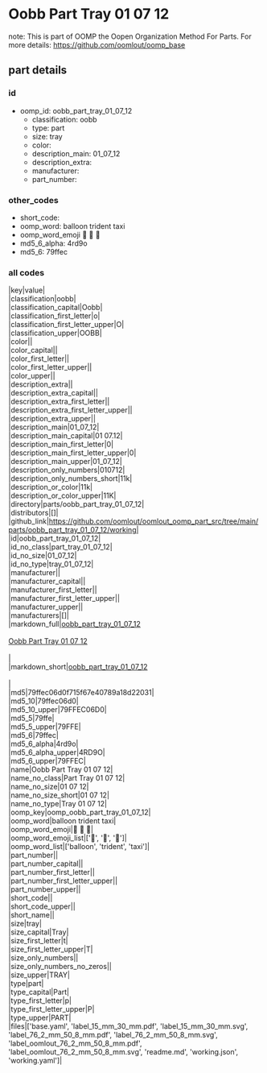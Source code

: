 # Oobb Part Tray 01 07 12  

note: This is part of OOMP the Oopen Organization Method For Parts. For more details: https://github.com/oomlout/oomp_base

##  part details





### id
* oomp_id: oobb_part_tray_01_07_12
  * classification: oobb
  * type: part
  * size: tray
  * color: 
  * description_main: 01_07_12
  * description_extra: 
  * manufacturer: 
  * part_number: 

### other_codes
* short_code: 
* oomp_word: balloon trident taxi
* oomp_word_emoji :balloon: :trident: :taxi:
* md5_6_alpha: 4rd9o
* md5_6: 79ffec

### all codes 
|key|value|  
|classification|oobb|  
|classification_capital|Oobb|  
|classification_first_letter|o|  
|classification_first_letter_upper|O|  
|classification_upper|OOBB|  
|color||  
|color_capital||  
|color_first_letter||  
|color_first_letter_upper||  
|color_upper||  
|description_extra||  
|description_extra_capital||  
|description_extra_first_letter||  
|description_extra_first_letter_upper||  
|description_extra_upper||  
|description_main|01_07_12|  
|description_main_capital|01 07.12|  
|description_main_first_letter|0|  
|description_main_first_letter_upper|0|  
|description_main_upper|01_07_12|  
|description_only_numbers|010712|  
|description_only_numbers_short|11k|  
|description_or_color|11k|  
|description_or_color_upper|11K|  
|directory|parts/oobb_part_tray_01_07_12|  
|distributors|[]|  
|github_link|https://github.com/oomlout/oomlout_oomp_part_src/tree/main/parts/oobb_part_tray_01_07_12/working|  
|id|oobb_part_tray_01_07_12|  
|id_no_class|part_tray_01_07_12|  
|id_no_size|01_07_12|  
|id_no_type|tray_01_07_12|  
|manufacturer||  
|manufacturer_capital||  
|manufacturer_first_letter||  
|manufacturer_first_letter_upper||  
|manufacturer_upper||  
|manufacturers|[]|  
|markdown_full|[oobb_part_tray_01_07_12](https://github.com/oomlout/oomlout_oomp_part_src/tree/main/parts/oobb_part_tray_01_07_12/working)<br>[](https://github.com/oomlout/oomlout_oomp_part_src/tree/main/parts/oobb_part_tray_01_07_12/working)<br>[Oobb Part Tray 01 07 12](https://github.com/oomlout/oomlout_oomp_part_src/tree/main/parts/oobb_part_tray_01_07_12/working)<br><br>|  
|markdown_short|[oobb_part_tray_01_07_12](https://github.com/oomlout/oomlout_oomp_part_src/tree/main/parts/oobb_part_tray_01_07_12/working)<br><br>|  
|md5|79ffec06d0f715f67e40789a18d22031|  
|md5_10|79ffec06d0|  
|md5_10_upper|79FFEC06D0|  
|md5_5|79ffe|  
|md5_5_upper|79FFE|  
|md5_6|79ffec|  
|md5_6_alpha|4rd9o|  
|md5_6_alpha_upper|4RD9O|  
|md5_6_upper|79FFEC|  
|name|Oobb Part Tray 01 07 12|  
|name_no_class|Part Tray 01 07 12|  
|name_no_size|01 07 12|  
|name_no_size_short|01 07 12|  
|name_no_type|Tray 01 07 12|  
|oomp_key|oomp_oobb_part_tray_01_07_12|  
|oomp_word|balloon trident taxi|  
|oomp_word_emoji|:balloon: :trident: :taxi:|  
|oomp_word_emoji_list|[':balloon:', ':trident:', ':taxi:']|  
|oomp_word_list|['balloon', 'trident', 'taxi']|  
|part_number||  
|part_number_capital||  
|part_number_first_letter||  
|part_number_first_letter_upper||  
|part_number_upper||  
|short_code||  
|short_code_upper||  
|short_name||  
|size|tray|  
|size_capital|Tray|  
|size_first_letter|t|  
|size_first_letter_upper|T|  
|size_only_numbers||  
|size_only_numbers_no_zeros||  
|size_upper|TRAY|  
|type|part|  
|type_capital|Part|  
|type_first_letter|p|  
|type_first_letter_upper|P|  
|type_upper|PART|  
|files|['base.yaml', 'label_15_mm_30_mm.pdf', 'label_15_mm_30_mm.svg', 'label_76_2_mm_50_8_mm.pdf', 'label_76_2_mm_50_8_mm.svg', 'label_oomlout_76_2_mm_50_8_mm.pdf', 'label_oomlout_76_2_mm_50_8_mm.svg', 'readme.md', 'working.json', 'working.yaml']|  
